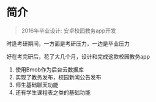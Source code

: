 # 简介

> 2016年毕业设计: 安卓校园教务app开发

时逢考研期间，一方面是考研压力，一边是毕业压力

好在考完研后，花了大几个月，设计和完成这款校园教务app

1. 使用Bmob作为后台云数据库
2. 实现了教务发布，校园新闻公告发布
3. 师生基础聊天功能
4. 还有学生课程表之类的基础功能
